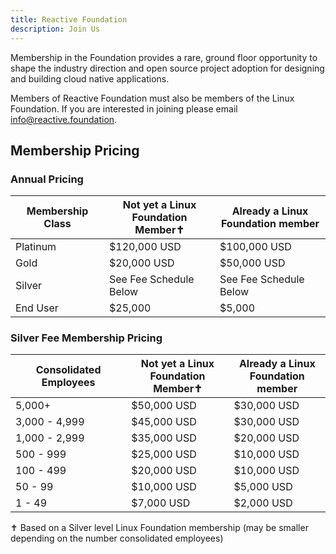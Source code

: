 ```yaml
---
title: Reactive Foundation
description: Join Us
---
```


Membership in the Foundation provides a rare, ground floor opportunity to shape the industry direction and open source project adoption for designing and building cloud native applications.

Members of Reactive Foundation must also be members of the Linux Foundation. If you are interested in joining please email info@reactive.foundation.

## Membership Pricing

### Annual Pricing

| Membership Class  | Not yet a Linux<br>Foundation Member✝︎ | Already a Linux<br>Foundation member |
|-------------------|---------------------------------|-------------------|
| Platinum          | $120,000 USD | $100,000 USD |
| Gold              | $20,000 USD | $50,000 USD |
| Silver            | See Fee Schedule Below | See Fee Schedule Below | 
| End User          | $25,000 | $5,000 |

### Silver Fee Membership Pricing
| Consolidated Employees  | Not yet a Linux<br>Foundation Member✝︎ | Already a Linux<br>Foundation member |
|-------------------|---------------------------------|-------------------|
| 5,000+            | $50,000 USD | $30,000 USD |
| 3,000 - 4,999     | $45,000 USD | $30,000 USD |
| 1,000 - 2,999     | $35,000 USD | $20,000 USD |
| 500 - 999         | $25,000 USD | $10,000 USD |
| 100 - 499         | $20,000 USD | $10,000 USD |
| 50 - 99           | $10,000 USD | $5,000 USD |
| 1 - 49            | $7,000 USD | $2,000 USD |

✝︎ Based on a Silver level Linux Foundation membership (may be smaller depending on the number consolidated employees)
